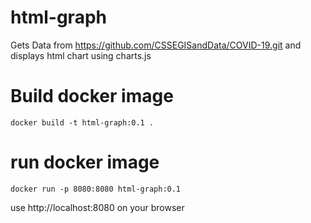 # html-graph
Gets Data from https://github.com/CSSEGISandData/COVID-19.git and displays html chart using charts.js


# Build docker image 
````shell
docker build -t html-graph:0.1 .
````
# run docker image
````shell
docker run -p 8080:8080 html-graph:0.1
````

use http://localhost:8080 on your browser
